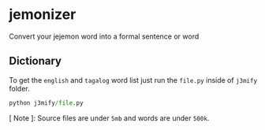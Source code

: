 # jemonizer
Convert your jejemon word into a formal sentence or word

## Dictionary
To get the `english` and `tagalog` word list just run the `file.py` inside of `j3mify` folder.

```python
python j3mify/file.py
```

[ Note ]: Source files are under ` 5mb ` and words are under `500k`.
##
